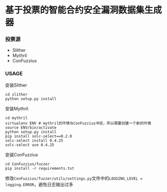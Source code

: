 # 基于投票的智能合约安全漏洞数据集生成器

### 投票源

* Slither
* Mythril
* ConFuzzius

### USAGE

安装Slither

```shell
cd slither
python setup.py install

```

安装Mythril

```shell
cd mythril
virtualenv ENV # mythril的环境与ConFuzzius冲突，所以需要创建一个新的环境
source ENV/bin/activate
python setup.py install
pip install solc-select==0.2.0
solc-select install 0.4.25
solc-select use 0.4.25
```

安装ConFuzzius

```shell
cd ConFuzzius/fuzzer
pip install -r requirements.txt

```

修改`ConFuzzius/fuzzer/utils/settings.py`文件中的`LOGGING_LEVEL = logging.ERROR`，避免日志输出过多